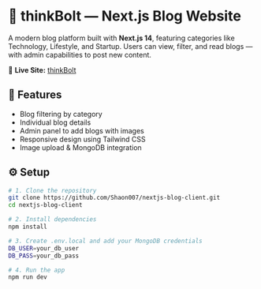 # 📝 thinkBolt — Next.js Blog Website

A modern blog platform built with **Next.js 14**, featuring categories like Technology, Lifestyle, and Startup. Users can view, filter, and read blogs — with admin capabilities to post new content.

🔗 **Live Site:** [thinkBolt](https://think-bolt20.vercel.app/)

## 🚀 Features
- Blog filtering by category
- Individual blog details
- Admin panel to add blogs with images
- Responsive design using Tailwind CSS
- Image upload & MongoDB integration

## ⚙️ Setup

```bash
# 1. Clone the repository
git clone https://github.com/Shaon007/nextjs-blog-client.git
cd nextjs-blog-client

# 2. Install dependencies
npm install

# 3. Create .env.local and add your MongoDB credentials
DB_USER=your_db_user
DB_PASS=your_db_pass

# 4. Run the app
npm run dev
